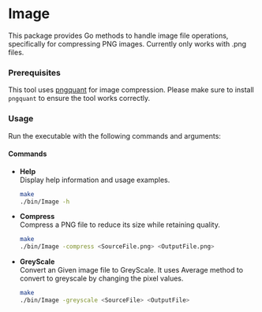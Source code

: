 # Image

This package provides Go methods to handle image file operations, specifically for compressing PNG images.
Currently only works with .png files.

### Prerequisites

This tool uses [pngquant](https://pngquant.org/) for image compression. Please make sure to install `pngquant` to ensure the tool works correctly.

### Usage

Run the executable with the following commands and arguments:

#### Commands

- **Help**  
  Display help information and usage examples.

  ```bash
  make
  ./bin/Image -h
  ```

- **Compress**  
  Compress a PNG file to reduce its size while retaining quality.

  ```bash
  make
  ./bin/Image -compress <SourceFile.png> <OutputFile.png>
  ```

- **GreyScale**  
  Convert an Given image file to GreyScale. It uses Average method to convert to greyscale by changing the pixel values.

  ```bash
  make
  ./bin/Image -greyscale <SourceFile> <OutputFile>
  ```

